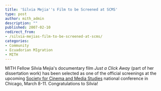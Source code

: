 ```yaml
---
title: 'Silvia Mejia''s Film to be Screened at SCMS'
type: post
author: mith_admin
description: ""
published: 2007-02-10
redirect_from: 
- /silvia-mejias-film-to-be-screened-at-scms/
categories:
- Community
- Ecuadorian MIgration
- MITH
---
```

MITH Fellow Silvia Mejia's documentary film _Just a Click Away_ (part of her dissertation work) has been selected as one of the official screenings at the upcoming [Society for Cinema and Media Studies](http://www.cmstudies.org/) national conference in Chicago, March 8-11. Congratulations to Silvia!
